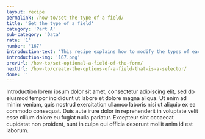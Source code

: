 ```yaml
---
layout: recipe
permalink: /how-to/set-the-type-of-a-field/
title: 'Set the type of a field'
category: 'Part A'
sub-category: 'Data'
rate: '1'
number: '167'
introduction-text: 'This recipe explains how to modify the types of each fields of the form. The available types of fields are : normal-input, selector, currency, date, radios, checks, etc.'
introduction-img: '167.png'
prevUrl: /how-to/set-optional-a-field-of-the-form/
nextUrl: /how-to/create-the-options-of-a-field-that-is-a-selector/
done: ''
---
```


Introduction lorem ipsum dolor sit amet, consectetur adipiscing elit, sed do eiusmod tempor incididunt ut labore et dolore magna aliqua. Ut enim ad minim veniam, quis nostrud exercitation ullamco laboris nisi ut aliquip ex ea commodo consequat. Duis aute irure dolor in reprehenderit in voluptate velit esse cillum dolore eu fugiat nulla pariatur. Excepteur sint occaecat cupidatat non proident, sunt in culpa qui officia deserunt mollit anim id est laborum.

